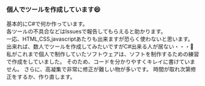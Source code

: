 ### 個人でツールを作成しています😄
基本的にC#で何か作っています。<br>
各ツールの不具合などはIssuesで報告してもらえると助かります。<br>
一応、HTML,CSS,javascriptあたりも出来ますが恐らく使わないと思います。<br>
出来れば、数人でツールを作成してみたいですがC#出来る人が居ない・・・🤔
私がこれまで個人で制作していたソフトウェアは、ソフトを制作するための練習で作成をしていました。
そのため、コードを分かりやすくキレイに書けていません。
さらに、高凝集で非常に修正が難しい物が多いです。
時間が取れ次第修正をするか、作り直します。

<!--
**penguin117117/penguin117117** is a ✨ _special_ ✨ repository because its `README.md` (this file) appears on your GitHub profile.

Here are some ideas to get you started:

- 🔭 I’m currently working on ...
- 🌱 I’m currently learning ...
- 👯 I’m looking to collaborate on ...
- 🤔 I’m looking for help with ...
- 💬 Ask me about ...
- 📫 How to reach me: ...
- 😄 Pronouns: ...
- ⚡ Fun fact: ...
-->

